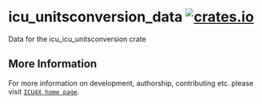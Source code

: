# icu_unitsconversion_data [![crates.io](https://img.shields.io/crates/v/icu_unitsconversion_data)](https://crates.io/crates/icu_unitsconversion_data)

<!-- cargo-rdme start -->

Data for the icu_icu_unitsconversion crate

<!-- cargo-rdme end -->

## More Information

For more information on development, authorship, contributing etc. please visit [`ICU4X home page`](https://github.com/unicode-org/icu4x).
